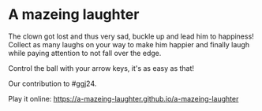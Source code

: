 # A mazeing laughter

The clown got lost and thus very sad, buckle up and lead him to happiness!\
Collect as many laughs on your way to make him happier and finally laugh while paying attention to not fall over the edge.

Control the ball with your arrow keys, it's as easy as that!

Our contribution to #ggj24.

Play it online: https://a-mazeing-laughter.github.io/a-mazeing-laughter
